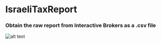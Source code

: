 # IsraeliTaxReport
### Obtain the raw report from Interactive Brokers as a .csv file
![alt text](../imagesForREADME/image1.png)
